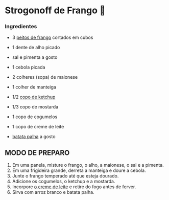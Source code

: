 # Strogonoff de Frango :chicken:

### Ingredientes

- 3 [peitos de frango](https://www.tudogostoso.com.br/receita/10254-fricasse-de-frango.html) cortados em cubos

- 1 dente de alho picado
- sal e pimenta a gosto
- 1 cebola picada
- 2 colheres (sopa) de maionese
- 1 colher de manteiga
- 1/2 [copo de ketchup](https://blog.tudogostoso.com.br/cardapios/ketchup-caseiro/)
- 1/3 copo de mostarda
- 1 copo de cogumelos
- 1 copo de creme de leite
- [batata palha](https://blog.tudogostoso.com.br/cardapios/receitas-faceis/receitas-com-batata-palha/) a gosto

## MODO DE PREPARO

1. Em uma panela, misture o frango, o alho, a maionese, o sal e a pimenta.
2. Em uma frigideira grande, derreta a manteiga e doure a cebola.
3. Junte o frango temperado até que esteja dourado.
4. Adicione os cogumelos, o ketchup e a mostarda.
5. Incorpore [o creme de leite](https://blog.tudogostoso.com.br/dicas-de-cozinha/creme-de-leite-fresco-caseiro-de-caixinha-e-mais/) e retire do fogo antes de ferver.
6. Sirva com arroz branco e batata palha.